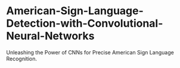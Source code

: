 # American-Sign-Language-Detection-with-Convolutional-Neural-Networks
Unleashing the Power of CNNs for Precise American Sign Language Recognition.
